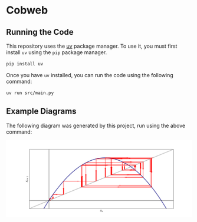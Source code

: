 # Cobweb

## Running the Code

This repository uses the [uv](https://docs.astral.sh/uv/) package manager. To use it, you must first install `uv` using the `pip` package manager.

```bash
pip install uv
```

Once you have `uv` installed, you can run the code using the following command:

```bash
uv run src/main.py
```

## Example Diagrams

The following diagram was generated by this project, run using the above command:

![Logistic Map](./src/example.png)



